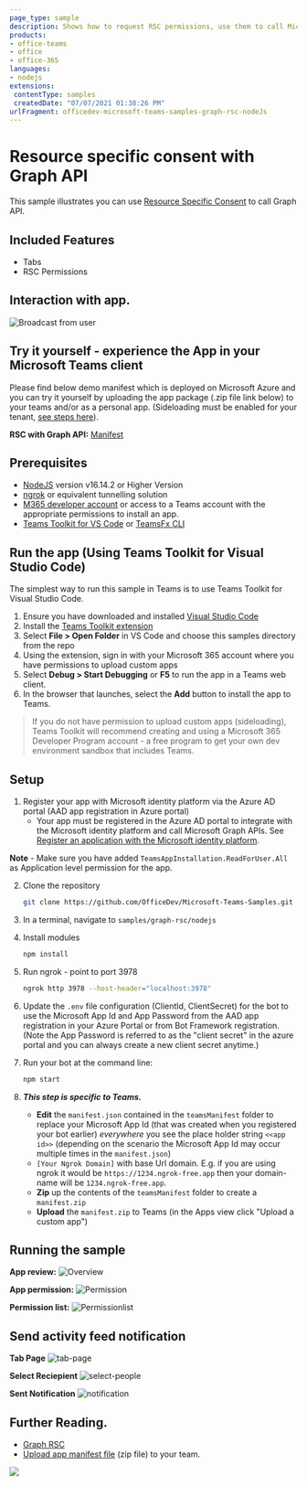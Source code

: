 ```yaml
---
page_type: sample
description: Shows how to request RSC permissions, use them to call Microsoft Graph, and how to enumerate permission grants through teams tab.
products:
- office-teams
- office
- office-365
languages:
- nodejs
extensions:
 contentType: samples
 createdDate: "07/07/2021 01:38:26 PM"
urlFragment: officedev-microsoft-teams-samples-graph-rsc-nodeJs
---
```


# Resource specific consent with Graph API

This sample illustrates you can use [Resource Specific Consent](https://learn.microsoft.com/microsoftteams/platform/graph-api/rsc/grant-resource-specific-consent) to call Graph API.

## Included Features
* Tabs
* RSC Permissions

## Interaction with app.

![Broadcast from user](./Images/RSCDemo.gif)

## Try it yourself - experience the App in your Microsoft Teams client
Please find below demo manifest which is deployed on Microsoft Azure and you can try it yourself by uploading the app package (.zip file link below) to your teams and/or as a personal app. (Sideloading must be enabled for your tenant, [see steps here](https://docs.microsoft.com/microsoftteams/platform/concepts/build-and-test/prepare-your-o365-tenant#enable-custom-teams-apps-and-turn-on-custom-app-uploading)).

**RSC with Graph API:** [Manifest](/samples/graph-rsc/csharp/demo-manifest/graph-rsc.zip)

## Prerequisites

- [NodeJS](https://nodejs.org/en/) version v16.14.2 or Higher Version
- [ngrok](https://ngrok.com/) or equivalent tunnelling solution
- [M365 developer account](https://docs.microsoft.com/microsoftteams/platform/concepts/build-and-test/prepare-your-o365-tenant) or access to a Teams account with the appropriate permissions to install an app.
- [Teams Toolkit for VS Code](https://marketplace.visualstudio.com/items?itemName=TeamsDevApp.ms-teams-vscode-extension) or [TeamsFx CLI](https://learn.microsoft.com/microsoftteams/platform/toolkit/teamsfx-cli?pivots=version-one)

## Run the app (Using Teams Toolkit for Visual Studio Code)

The simplest way to run this sample in Teams is to use Teams Toolkit for Visual Studio Code.

1. Ensure you have downloaded and installed [Visual Studio Code](https://code.visualstudio.com/docs/setup/setup-overview)
1. Install the [Teams Toolkit extension](https://marketplace.visualstudio.com/items?itemName=TeamsDevApp.ms-teams-vscode-extension)
1. Select **File > Open Folder** in VS Code and choose this samples directory from the repo
1. Using the extension, sign in with your Microsoft 365 account where you have permissions to upload custom apps
1. Select **Debug > Start Debugging** or **F5** to run the app in a Teams web client.
1. In the browser that launches, select the **Add** button to install the app to Teams.

> If you do not have permission to upload custom apps (sideloading), Teams Toolkit will recommend creating and using a Microsoft 365 Developer Program account - a free program to get your own dev environment sandbox that includes Teams.

## Setup
1) Register your app with Microsoft identity platform via the Azure AD portal (AAD app registration in Azure portal)
    - Your app must be registered in the Azure AD portal to integrate with the Microsoft identity platform and call Microsoft Graph APIs. See [Register an application with the Microsoft identity platform](https://docs.microsoft.com/graph/auth-register-app-v2).
    
**Note** -  Make sure you have added `TeamsAppInstallation.ReadForUser.All` as Application level permission for the app.

2) Clone the repository

    ```bash
    git clone https://github.com/OfficeDev/Microsoft-Teams-Samples.git
    ```

3) In a terminal, navigate to `samples/graph-rsc/nodejs`

4) Install modules

    ```bash
    npm install
    ```

5) Run ngrok - point to port 3978

    ```bash
    ngrok http 3978 --host-header="localhost:3978"
    ```

6) Update the `.env` file configuration (ClientId, ClientSecret) for the bot to use the Microsoft App Id and App Password from the AAD app registration in your Azure Portal or from Bot Framework registration. (Note the App Password is referred to as the "client secret" in the azure portal and you can always create a new client secret anytime.)

7) Run your bot at the command line:

    ```bash
    npm start
    ```

8) __*This step is specific to Teams.*__
    - **Edit** the `manifest.json` contained in the  `teamsManifest` folder to replace your Microsoft App Id (that was created when you registered your bot earlier) *everywhere* you see the place holder string `<<app id>>` (depending on the scenario the Microsoft App Id may occur multiple times in the `manifest.json`)
    - `[Your Ngrok Domain]` with base Url domain. E.g. if you are using ngrok it would be `https://1234.ngrok-free.app` then your domain-name will be `1234.ngrok-free.app`.
    - **Zip** up the contents of the `teamsManifest` folder to create a `manifest.zip`
    - **Upload** the `manifest.zip` to Teams (in the Apps view click "Upload a custom app")

##  Running the sample

**App review:**
![Overview](./Images/Overview.png)

**App permission:**
![Permission](./Images/Permission.png)

**Permission list:**
![Permissionlist](./Images/PermissionList.png)

## Send activity feed notification

**Tab Page**
![tab-page](./Images/notify-tab.png)

**Select Reciepient**
![select-people](./Images/select-people.png)

**Sent Notification**
![notification](./Images/notification.png)

## Further Reading.

- [Graph RSC](https://learn.microsoft.com/microsoftteams/platform/graph-api/rsc/resource-specific-consent)
- [Upload app manifest file](https://docs.microsoft.com//microsoftteams/platform/concepts/deploy-and-publish/apps-upload#load-your-package-into-teams) (zip file) to your team.


<img src="https://pnptelemetry.azurewebsites.net/microsoft-teams-samples/samples/graph-rsc-nodeJs" />